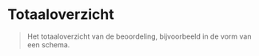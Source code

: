 # Totaaloverzicht

> Het totaaloverzicht van de beoordeling, bijvoorbeeld in de vorm van een schema.